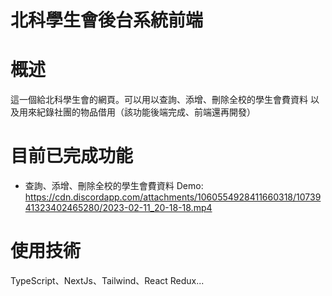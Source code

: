 
北科學生會後台系統前端
===
# 概述
這一個給北科學生會的網頁。可以用以查詢、添增、刪除全校的學生會費資料
以及用來紀錄社團的物品借用（該功能後端完成、前端還再開發）

# 目前已完成功能
- 查詢、添增、刪除全校的學生會費資料
Demo: https://cdn.discordapp.com/attachments/1060554928411660318/1073941323402465280/2023-02-11_20-18-18.mp4

# 使用技術
TypeScript、NextJs、Tailwind、React Redux...
